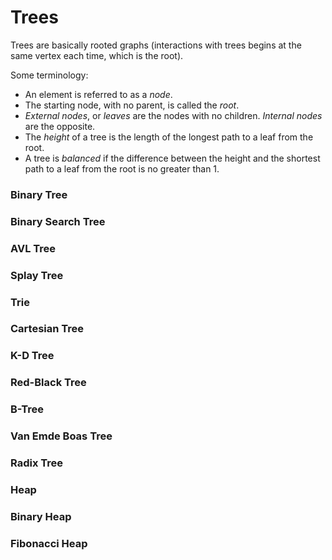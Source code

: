# Trees

Trees are basically rooted graphs (interactions with trees begins at the same vertex each time, which is the root).

Some terminology:
- An element is referred to as a *node*.
- The starting node, with no parent, is called the *root*.
- *External nodes*, or *leaves* are the nodes with no children. *Internal nodes* are the opposite.
- The *height* of a tree is the length of the longest path to a leaf from the root.
- A tree is *balanced* if the difference between the height and the shortest path to a leaf from the root is no greater than 1.

### Binary Tree

### Binary Search Tree

### AVL Tree

### Splay Tree

### Trie

### Cartesian Tree

### K-D Tree

### Red-Black Tree

### B-Tree

### Van Emde Boas Tree

### Radix Tree

### Heap

### Binary Heap

### Fibonacci Heap